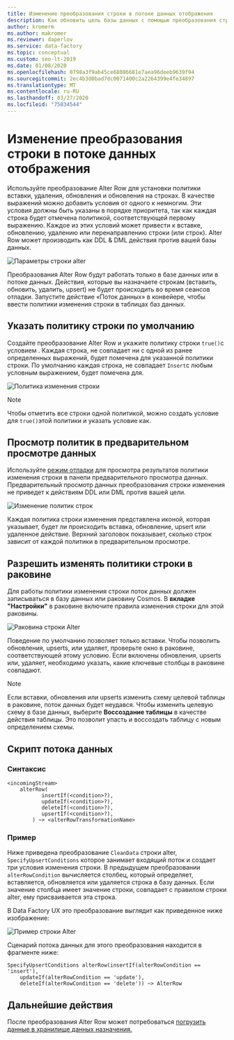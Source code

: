 ```yaml
---
title: Изменение преобразования строки в потоке данных отображения
description: Как обновить цель базы данных с помощью преобразования строки изменения в потоке данных отображения
author: kromerm
ms.author: makromer
ms.reviewer: daperlov
ms.service: data-factory
ms.topic: conceptual
ms.custom: seo-lt-2019
ms.date: 01/08/2020
ms.openlocfilehash: 0798a3f9ab45ce68086681e7aea96deeb9639f94
ms.sourcegitcommit: 2ec4b3d0bad7dc0071400c2a2264399e4fe34897
ms.translationtype: MT
ms.contentlocale: ru-RU
ms.lasthandoff: 03/27/2020
ms.locfileid: "75834544"
---
```

# <a name="alter-row-transformation-in-mapping-data-flow"></a>Изменение преобразования строки в потоке данных отображения

Используйте преобразование Alter Row для установки политики вставки, удаления, обновления и обновления на строках. В качестве выражений можно добавить условия от одного к немногим. Эти условия должны быть указаны в порядке приоритета, так как каждая строка будет отмечена политикой, соответствующей первому выражению. Каждое из этих условий может привести к вставке, обновлению, удалению или перенаправлению строки (или строк). Alter Row может производить как DDL & DML действия против вашей базы данных.

![Параметры строки alter](media/data-flow/alter-row1.png "Настройки строки Alter")

Преобразования Alter Row будут работать только в базе данных или в потоке данных. Действия, которые вы назначаете строкам (вставить, обновить, удалить, upsert) не будет происходить во время сеансов отладки. Запустите действие «Поток данных» в конвейере, чтобы ввести политики изменения строки в таблицах баз данных.

## <a name="specify-a-default-row-policy"></a>Указать политику строки по умолчанию

Создайте преобразование Alter Row и укажите политику строки `true()`с условием . Каждая строка, не совпадает ни с одной из ранее определенных выражений, будет помечена для указанной политики строки. По умолчанию каждая строка, не совпадает `Insert`с любым условным выражением, будет помечена для.

![Политика изменения строки](media/data-flow/alter-row4.png "Политика изменения строки")

> [!NOTE]
> Чтобы отметить все строки одной политикой, можно создать условие для `true()`этой политики и указать условие как.

## <a name="view-policies-in-data-preview"></a>Просмотр политик в предварительном просмотре данных

Используйте [режим отладки](concepts-data-flow-debug-mode.md) для просмотра результатов политики изменения строки в панели предварительного просмотра данных. Предварительный просмотр данных преобразования строки изменения не приведет к действиям DDL или DML против вашей цели.

![Изменение политик строк](media/data-flow/alter-row3.png "Политики Alter Row")

Каждая политика строки изменения представлена иконой, которая указывает, будет ли происходить вставка, обновление, upsert или удаленное действие. Верхний заголовок показывает, сколько строк зависит от каждой политики в предварительном просмотре.

## <a name="allow-alter-row-policies-in-sink"></a>Разрешить изменять политики строки в раковине

Для работы политики изменения строки поток данных должен записываться в базу данных или раковину Cosmos. В **вкладке "Настройки"** в раковине включите правила изменения строки для этой раковины.

![Раковина строки Alter](media/data-flow/alter-row2.png "Альтер строка раковина")

 Поведение по умолчанию позволяет только вставки. Чтобы позволить обновления, upserts, или удаляет, проверьте окно в раковине, соответствующей этому условию. Если включены обновления, upserts или, удаляет, необходимо указать, какие ключевые столбцы в раковине совпадают.

> [!NOTE]
> Если вставки, обновления или upserts изменить схему целевой таблицы в раковине, поток данных будет неудався. Чтобы изменить целевую схему в базе данных, выберите **Воссоздание таблицы** в качестве действия таблицы. Это позволит упасть и воссоздать таблицу с новым определением схемы.

## <a name="data-flow-script"></a>Скрипт потока данных

### <a name="syntax"></a>Синтаксис

```
<incomingStream>
    alterRow(
           insertIf(<condition>?),
           updateIf(<condition>?),
           deleteIf(<condition>?),
           upsertIf(<condition>?),
        ) ~> <alterRowTransformationName>
```

### <a name="example"></a>Пример

Ниже приведена преобразование `CleanData` строки alter, `SpecifyUpsertConditions` которое занимает входящий поток и создает три условия изменения строки. В предыдущем преобразовании `alterRowCondition` вычисляется столбец, который определяет, вставляется, обновляется или удаляется строка в базу данных. Если значение столбца имеет значение строки, совпадает с правилом строки alter, ему присваивается эта строка.

В Data Factory UX это преобразование выглядит как приведенное ниже изображение:

![Пример строки Alter](media/data-flow/alter-row4.png "Пример строки Alter")

Сценарий потока данных для этого преобразования находится в фрагменте ниже:

```
SpecifyUpsertConditions alterRow(insertIf(alterRowCondition == 'insert'),
    updateIf(alterRowCondition == 'update'),
    deleteIf(alterRowCondition == 'delete')) ~> AlterRow
```

## <a name="next-steps"></a>Дальнейшие действия

После преобразования Alter Row может потребоваться [погрузить данные в хранилище данных назначения.](data-flow-sink.md)
